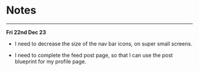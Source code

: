 # Notes

---

**Fri 22nd Dec 23**

- I need to decrease the size of the nav bar icons, on super small screens.

- I need to complete the feed post page, so that I can use the post blueprint for my profile page.
